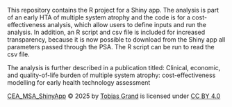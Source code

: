 This repository contains the R project for a Shiny app. The analysis is part of an early HTA of multiple system atrophy and the code is for a cost-effectiveness analysis, which allow users to define inputs and run the analysis. In addition, an R script and csv file is included for increased transparency, because it is now possible to download from the Shiny app all parameters passed through the PSA. The R script can be run to read the csv file. 

The analysis is further described in a publication titled: Clinical, economic, and quality-of-life burden of multiple system atrophy: cost-effectiveness modelling for early health technology assessment

<a href="https://creativecommons.org">CEA_MSA_ShinyApp</a> © 2025 by <a href="https://creativecommons.org">Tobias Grand</a> is licensed under <a href="https://creativecommons.org/licenses/by/4.0/">CC BY 4.0</a>
<img src="https://mirrors.creativecommons.org/presskit/icons/cc.svg" style="width: 1em; height: 1em; margin-left: .2em;">
<img src="https://mirrors.creativecommons.org/presskit/icons/by.svg" style="width: 1em; height: 1em; margin-left: .2em;">
